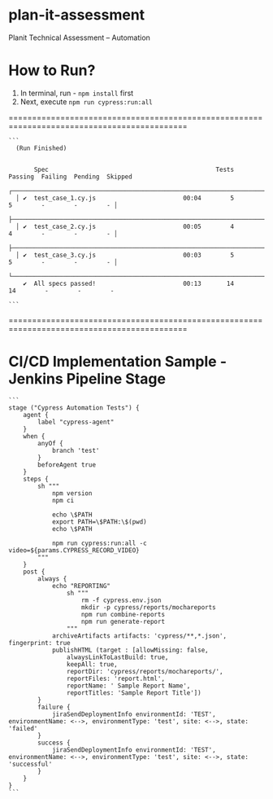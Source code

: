 # plan-it-assessment
Planit Technical Assessment – Automation

# How to Run?
1. In terminal, run - `npm install` first
2. Next, execute `npm run cypress:run:all`

============================================================================================
````
```
  (Run Finished)


       Spec                                              Tests  Passing  Failing  Pending  Skipped
  ┌────────────────────────────────────────────────────────────────────────────────────────────────┐
  │ ✔  test_case_1.cy.js                        00:04        5        5        -        -        - │
  ├────────────────────────────────────────────────────────────────────────────────────────────────┤
  │ ✔  test_case_2.cy.js                        00:05        4        4        -        -        - │
  ├────────────────────────────────────────────────────────────────────────────────────────────────┤
  │ ✔  test_case_3.cy.js                        00:03        5        5        -        -        - │
  └────────────────────────────────────────────────────────────────────────────────────────────────┘
    ✔  All specs passed!                        00:13       14       14        -        -        -

```
````
============================================================================================

# CI/CD Implementation Sample - Jenkins Pipeline Stage
````
```
stage ("Cypress Automation Tests") {
    agent {
        label "cypress-agent"
    }
    when {
        anyOf {
            branch 'test'
        }
        beforeAgent true
    }
    steps {
        sh """
            npm version
            npm ci
            
            echo \$PATH
            export PATH=\$PATH:\$(pwd)
            echo \$PATH
            
            npm run cypress:run:all -c video=${params.CYPRESS_RECORD_VIDEO}
        """
    }
    post {
        always {
            echo "REPORTING"
                sh """
                    rm -f cypress.env.json
                    mkdir -p cypress/reports/mochareports
                    npm run combine-reports
                    npm run generate-report
                """
            archiveArtifacts artifacts: 'cypress/**,*.json', fingerprint: true
            publishHTML (target : [allowMissing: false,
                alwaysLinkToLastBuild: true,
                keepAll: true,
                reportDir: 'cypress/reports/mochareports/',
                reportFiles: 'report.html',
                reportName: ' Sample Report Name',
                reportTitles: 'Sample Report Title'])
        }
        failure {
            jiraSendDeploymentInfo environmentId: 'TEST', environmentName: <-->, environmentType: 'test', site: <-->, state: 'failed'
        }
        success {
            jiraSendDeploymentInfo environmentId: 'TEST', environmentName: <-->, environmentType: 'test', site: <-->, state: 'successful'
        }
    }
}
```
````
